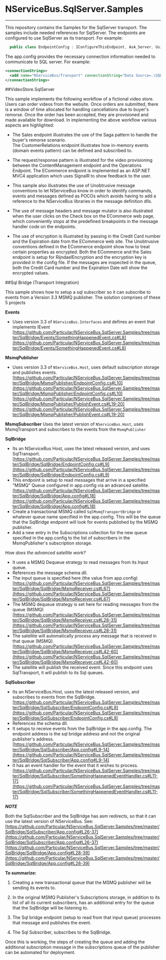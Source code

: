 # NServiceBus.SqlServer.Samples
----------

This repository contains the Samples for the SqlServer transport. The samples include needed references for SqlServer. The endpoints are configured to use SqlServer as its transport. For example:
````c#
  public class EndpointConfig : IConfigureThisEndpoint, AsA_Server, UsingTransport<SqlServer> { }
````

The app.config provides the necessary connection information needed to communicate to SQL server. For example:

````xml
<connectionStrings>
  <add name="NServiceBus/Transport" connectionString="Data Source=.\SQLEXPRESS;Initial Catalog=nservicebus;Integrated Security=True" />
</connectionStrings>
````
 
##VideoStore.SqlServer

This sample implements the following workflow of a fictional video store. Users can order videos from the website. Once orders are submitted, there is a window of time allocated for handling cancellations due to buyer's remorse. Once the order has been accepted, they are provisioned and made available for download. In implementing the above workflow various aspects are highlighted:


- The Sales endpoint illustrates the use of the Saga pattern to handle the buyer's remorse scenario.  
The CustomerRelations endpoint illustrates how in-memory events (domain events pattern) can be defined and subscribed to.

- The request/response pattern is illustrated for the video provisioning between the ContentManagement endpoint and the Operations Endpoint.
The ECommerce endpoint is implemented as an ASP.NET MVC4 application which uses SignalR to show feedback to the user. 

- This sample also illustrates the use of Unobtrusive message conventions to let NServiceBus know in order to identify commands, events and messages defined as POCOs which avoids having to add a reference to the NServiceBus libraries in the message definition dlls.

- The use of message headers and message mutator is also illustrated when the user clicks on the Check box on the ECommerce web page, which conveniently stops at the predefined breakpoints in the message handler code on the endpoints.

- The use of encryption is illustrated by passing in the Credit Card number and the Expiration date from the ECommerce web site. The Unobtrusive conventions defined in the ECommerce endpoint show how to treat certain properties as encrypted. Both the ECommerce and the Sales endpoint is setup for RijndaelEncryption and the encryption key is provided in the config file. If the messages are inspected in the queue, both the Credit Card number and the Expiration Date will show the encrypted values.  

##Sql Bridge (Transport Integration)

This sample shows how to setup a sql subscriber so it can subscribe to events from a Version 3.3 MSMQ publisher. The solution comprises of these 5 projects

**Events** 

- Uses version 3.3 of `NServiceBus.Interfaces` and defines an event that implements IEvent
[https://github.com/Particular/NServiceBus.SqlServer.Samples/tree/master/SqlBridge/Events/SomethingHappenedEvent.cs#L8](https://github.com/Particular/NServiceBus.SqlServer.Samples/tree/master/SqlBridge/Events/SomethingHappenedEvent.cs#L8)

**MsmqPublisher** 

- Uses version 3.3 of `NServiceBus.Host`, uses default subscription storage and publishes events. 
 [https://github.com/Particular/NServiceBus.SqlServer.Samples/tree/master/SqlBridge/MsmqPublisher/EndpointConfig.cs#L10](https://github.com/Particular/NServiceBus.SqlServer.Samples/tree/master/SqlBridge/MsmqPublisher/EndpointConfig.cs#L10)
 [https://github.com/Particular/NServiceBus.SqlServer.Samples/tree/master/SqlBridge/MsmqPublisher/PublishEvent.cs#L19-20](https://github.com/Particular/NServiceBus.SqlServer.Samples/tree/master/SqlBridge/MsmqPublisher/PublishEvent.cs#L19-20)

**MsmqSubscriber**
Uses the latest version of `NServiceBus.Host`, uses MsmqTransport and subscribes to the events from the `MsmqPublisher`


**SqlBridge** 

- Its an NServiceBus Host, uses the latest released version, and uses SqlTransport.
 [https://github.com/Particular/NServiceBus.SqlServer.Samples/tree/master/SqlBridge/SqlBridge/EndpointConfig.cs#L9](https://github.com/Particular/NServiceBus.SqlServer.Samples/tree/master/SqlBridge/SqlBridge/EndpointConfig.cs#L9)
- This endpoint is setup to read messages that arrive in a specified "MSMQ" Queue configured in app.config via an advanced satellite.
 [https://github.com/Particular/NServiceBus.SqlServer.Samples/tree/master/SqlBridge/SqlBridge/App.config#L18](https://github.com/Particular/NServiceBus.SqlServer.Samples/tree/master/SqlBridge/SqlBridge/App.config#L18)
- Create a transactional MSMQ called `SqlMsmqTransportBridge` or whatever queue name specified in the app.config. This will be the queue that the SqlBridge endpoint will look for events published by the MSMQ publisher.  
- Add a new entry in the Subscriptions collection for the new queue specified in the app.config to the list of subscribers in the MsmqPublisher's subscription storage. 
  

*How does the advanced satellite work?*

- It uses a MSMQ Dequeue strategy to read messages from its Input queue.
- References the message schema dll.
- The input queue is specified here (the value from app.config)
[https://github.com/Particular/NServiceBus.SqlServer.Samples/tree/master/SqlBridge/SqlBridge/MsmqReceiver.cs#L67](https://github.com/Particular/NServiceBus.SqlServer.Samples/tree/master/SqlBridge/SqlBridge/MsmqReceiver.cs#L67)
- The MSMQ dequeue strategy is set here for reading messages from the queue (MSMQ)
[https://github.com/Particular/NServiceBus.SqlServer.Samples/tree/master/SqlBridge/SqlBridge/MsmqReceiver.cs#L28-31](https://github.com/Particular/NServiceBus.SqlServer.Samples/tree/master/SqlBridge/SqlBridge/MsmqReceiver.cs#L28-31)
- The satellite will automatically process any message that is received in that queue (MSMQ).
[https://github.com/Particular/NServiceBus.SqlServer.Samples/tree/master/SqlBridge/SqlBridge/MsmqReceiver.cs#L42-60](https://github.com/Particular/NServiceBus.SqlServer.Samples/tree/master/SqlBridge/SqlBridge/MsmqReceiver.cs#L42-60)
- The satellite will publish the received event. Since this endpoint uses SqlTransport, it will publish to its Sql queues. 


**SqlSubscriber** 

- Its an NServiceBus.Host, uses the latest released version, and subscribes to events from the SqlBridge.
[https://github.com/Particular/NServiceBus.SqlServer.Samples/tree/master/SqlBridge/SqlSubscriber/EndpointConfig.cs#L9](https://github.com/Particular/NServiceBus.SqlServer.Samples/tree/master/SqlBridge/SqlSubscriber/EndpointConfig.cs#L9)
- References the schema dll.
- It setups to receive events from the SqlBridge in the app.config. The endpoint address is the sql bridge address and not the original publisher's address.
[https://github.com/Particular/NServiceBus.SqlServer.Samples/tree/master/SqlBridge/SqlSubscriber/App.config#L9-14](https://github.com/Particular/NServiceBus.SqlServer.Samples/tree/master/SqlBridge/SqlSubscriber/App.config#L9-14)
- It has an event handler for the event that it wishes to process.
[https://github.com/Particular/NServiceBus.SqlServer.Samples/tree/master/SqlBridge/SqlSubscriber/SomethingHappenedEventHandler.cs#L11-17](https://github.com/Particular/NServiceBus.SqlServer.Samples/tree/master/SqlBridge/SqlSubscriber/SomethingHappenedEventHandler.cs#L11-17)

***NOTE***

Both the SqlSubscriber and the SqlBridge has asm redirects, so that it can use the latest version of NServiceBus. See:
[https://github.com/Particular/NServiceBus.SqlServer.Samples/tree/master/SqlBridge/SqlSubscriber/App.config#L26-37](https://github.com/Particular/NServiceBus.SqlServer.Samples/tree/master/SqlBridge/SqlSubscriber/App.config#L26-37)
[https://github.com/Particular/NServiceBus.SqlServer.Samples/tree/master/SqlBridge/SqlBridge/App.config#L28-39](https://github.com/Particular/NServiceBus.SqlServer.Samples/tree/master/SqlBridge/SqlBridge/App.config#L28-39)

**To summarize:**

1. Creating a new transactional queue that the MSMQ publisher will be sending its events to.

2. In the original MSMQ Publisher's Subscriptions storage, in addition to its list of all its current subscribers, has an additional entry for the queue that the SqlBridge will be listening to.

3. The Sql bridge endpoint (setup to read from that input queue) processes that message and publishes the event.

4. The Sql Subscriber, subscribes to the SqlBridge.

Once this is working, the steps of creating the queue and adding the additional subscription message in the subscriptions queue of the publisher can be automated for deployment. 


